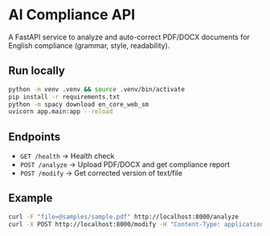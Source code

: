 
# AI Compliance API

A FastAPI service to analyze and auto-correct PDF/DOCX documents for English compliance (grammar, style, readability).

## Run locally

```bash
python -m venv .venv && source .venv/bin/activate
pip install -r requirements.txt
python -m spacy download en_core_web_sm
uvicorn app.main:app --reload
```

## Endpoints

- `GET /health` → Health check  
- `POST /analyze` → Upload PDF/DOCX and get compliance report  
- `POST /modify` → Get corrected version of text/file

## Example

```bash
curl -F "file=@samples/sample.pdf" http://localhost:8000/analyze
curl -X POST http://localhost:8000/modify -H "Content-Type: application/json"             -d '{"doc_id":"<from_analyze>", "format":"docx"}' --output corrected.docx
```
